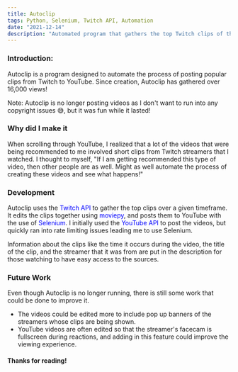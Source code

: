 ```yaml
---
title: Autoclip
tags: Python, Selenium, Twitch API, Automation
date: "2021-12-14"
description: "Automated program that gathers the top Twitch clips of the day, edits them together, and posts them to YouTube. Accumulated over 16,000 views."
---
```


### Introduction:

Autoclip is a program designed to automate the process of posting popular clips from Twitch to YouTube. Since creation, Autoclip has gathered over 16,000 views!

Note: Autoclip is no longer posting videos as I don't want to run into any copyright issues 😅, but it was fun while it lasted! 

### Why did I make it
When scrolling through YouTube, I realized that a lot of the videos that were being recommended to me involved short clips from Twitch streamers that I watched. I thought to myself, "If I am getting recommended this type of video, then other people are as well. Might as well automate the process of creating these videos and see what happens!" 

### Development

Autoclip uses the <a href="https://dev.twitch.tv/docs/api/" class="link" target="_blank">Twitch API</a> to gather the top clips over a given timeframe. It edits the clips together using <a href="https://pypi.org/project/moviepy/" class="link" target="_blank">moviepy</a>, and posts them to YouTube with the use of <a href="https://www.selenium.dev/" class="link" target="_blank">Selenium</a>. I initially used the <a href="https://developers.google.com/youtube/v3/docs
" class="link" target="_blank">YouTube API</a> to post the videos, but quickly ran into rate limiting issues leading me to use Selenium.

Information about the clips like the time it occurs during the video, the title of the clip, and the streamer that it was from are put in the description for those watching to have easy access to the sources.

### Future Work

Even though Autoclip is no longer running, there is still some work that could be done to improve it. 

- The videos could be edited more to include pop up banners of the streamers whose clips are being shown. 
- YouTube videos are often edited so that the streamer's facecam is fullscreen during reactions, and adding in this feature could improve the viewing experience.

#### Thanks for reading!

<style>
    .link {
        color: #0000FF;
        text-decoration: none;
    }
    .link:hover {
        text-decoration: underline;
    }
</style>